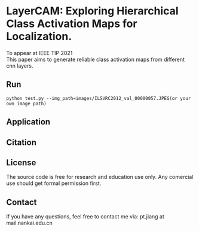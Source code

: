# LayerCAM: Exploring Hierarchical Class Activation Maps for Localization. 
To appear at IEEE TIP 2021  
This paper aims to generate reliable class activation maps from different cnn layers.

## Run 
```
python test.py --img_path=images/ILSVRC2012_val_00000057.JPEG(or your own image path)
```


## Application


## Citation


## License
The source code is free for research and education use only. Any comercial use should get formal permission first.

## Contact
If you have any questions, feel free to contact me via: pt.jiang at mail.nankai.edu.cn
